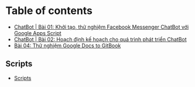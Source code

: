 # Table of contents

* [ChatBot \| Bài 01: Khởi tạo, thử nghiệm Facebook Messenger ChatBot với Google Apps Script](README.md)
* [ChatBot \| Bài 02: Hoạch định kế hoạch cho quá trình phát triển ChatBot](chatbot-or-bai-02-hoach-dinh-ke-hoach-cho-qua-trinh-phat-trien-chatbot.md)
* [Bài 04: Thử nghiệm Google Docs to GitBook](bai-04-thu-nghiem-google-docs-to-gitbook.md)

## Scripts

* [Scripts](scripts/scripts.md)

